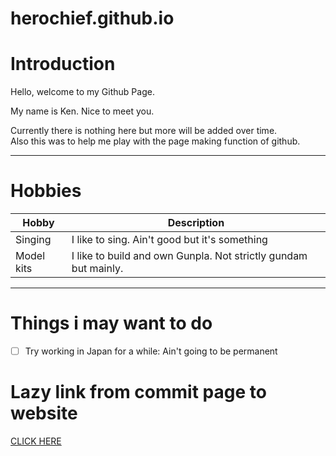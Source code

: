 # herochief.github.io

# Introduction
Hello, welcome to my Github Page.

My name is Ken. Nice to meet you.

Currently there is nothing here but more will be added over time. \
Also this was to help me play with the page making function of github.

----------------------------------------------------------------------

# Hobbies

Hobby | Description
------|-------------
Singing | I like to sing. Ain't good but it's something
Model kits | I like to build and own Gunpla. Not strictly gundam but mainly.

---------------------------------------------------------------------

# Things i may want to do

- [ ] Try working in Japan for a while: Ain't going to be permanent 

# Lazy link from commit page to website

[CLICK HERE](https://herochief.github.io)


<!--
## Welcome to GitHub Pages
HELLO MINA-san
You can use the [editor on GitHub](https://github.com/herochief/herochief.github.io/edit/main/index.md) to maintain and preview the content for your website in Markdown files.

Whenever you commit to this repository, GitHub Pages will run [Jekyll](https://jekyllrb.com/) to rebuild the pages in your site, from the content in your Markdown files.

### Markdown

Markdown is a lightweight and easy-to-use syntax for styling your writing. It includes conventions for

```markdown
Syntax highlighted code block

# Header 1
## Header 2
### Header 3

- Bulleted
- List

1. Numbered
2. List

**Bold** and _Italic_ and `Code` text

[Link](url) and ![Image](src)
```

For more details see [GitHub Flavored Markdown](https://guides.github.com/features/mastering-markdown/).

### Jekyll Themes

Your Pages site will use the layout and styles from the Jekyll theme you have selected in your [repository settings](https://github.com/herochief/herochief.github.io/settings). The name of this theme is saved in the Jekyll `_config.yml` configuration file.

### Support or Contact

Having trouble with Pages? Check out our [documentation](https://docs.github.com/categories/github-pages-basics/) or [contact support](https://github.com/contact) and we’ll help you sort it out.

-->
